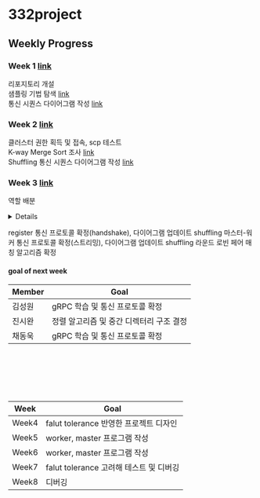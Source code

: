 # 332project

## Weekly Progress

### Week 1 [link](https://github.com/ksw20020/332project/pull/1)
리포지토리 개설<br>
샘플링 기법 탐색 [link](doc/sampling.md)<br>
통신 시퀀스 다이어그램 작성 [link](doc/PC%20process/PC%20process.puml)<br>

### Week 2 [link](https://github.com/ksw20020/332project/pull/2)
클러스터 권한 획득 및 접속, scp 테스트<br>
K-way Merge Sort 조사 [link](doc/K-way%20Merge.md)<br>
Shuffling 통신 시퀀스 다이어그램 작성 [link](doc/PC%20process/Shuffling.puml)<br>

### Week 3 [link](https://github.com/ksw20020/332project/pull/3)
역할 배분
<details>

- master - Worker 사이의 통신 - 진시완
   1. 샘플링
   2. registration
   3. 완료 확인 통신
- Worker 내부 Sorting & Partitioning(난이도 하 / 코드 양 매우매우 많음) - 김성원
   1. sorting
   2. partitioning
- Shuffling - 채동욱
   1. worker - worker 사이의 데이터교환
   2. master - worker 사이에서 다음 라운드 시작을 통지하는 broadcasting
   
</details>

register 통신 프로토콜 확정(handshake), 다이어그램 업데이트
shuffling 마스터-워커 통신 프로토콜 확정(스트리밍), 다이어그램 업데이트
shuffling 라운드 로빈 페어 매칭 알고리즘 확정

#### goal of next week
| Member | Goal |
| ---- | ---- |
| 김성원 | gRPC 학습 및 통신 프로토콜 확정 | 
| 진시완 | 정렬 알고리즘 및 중간 디렉터리 구조 결정 | 
| 채동욱 | gRPC 학습 및 통신 프로토콜 확정 | 

<br>

<br>
<br>
<br>
<br>

| Week | Goal |
| ---- | ---- |
| Week4 | falut tolerance 반영한 프로젝트 디자인 | 
| Week5 | worker, master 프로그램 작성 | 
| Week6 | worker, master 프로그램 작성 | 
| Week7 | falut tolerance 고려해 테스트 및 디버깅 | 
| Week8 | 디버깅 | 
